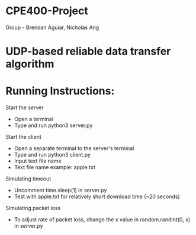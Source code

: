 # CPE400-Project
 Group - Brendan Aguiar, Nicholas Ang
# UDP-based reliable data transfer algorithm

# Running Instructions:
Start the server
* Open a terminal
* Type and run python3 server.py

Start the client
* Open a separate terminal to the server's terminal
* Type and run python3 client.py
* Input text file name
* Text file name example: apple.txt

Simulating timeout
* Uncomment time.sleep(1) in server.py
* Test with apple.txt for relatively short download time (~20 seconds)

Simulating packet loss
* To adjust rate of packet loss, change the x value in random.randInt(0, x) in server.py

